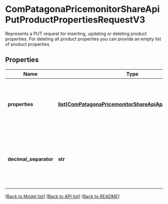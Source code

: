 # ComPatagonaPricemonitorShareApiPutProductPropertiesRequestV3

Represents a PUT request for inserting, updating or deleting product properties. For deleting all product properties you can provide an empty list of product properties.
## Properties
Name | Type | Description | Notes
------------ | ------------- | ------------- | -------------
**properties** | [**list[ComPatagonaPricemonitorShareApiApiProductProperty]**](ComPatagonaPricemonitorShareApiApiProductProperty.md) | A list of product properties. Multiple properties with the same key are not allowed. | 
**decimal_separator** | **str** | A character used as a decimal point in numerical values, must be either comma (\&quot;,\&quot;) or period (\&quot;.\&quot;). | 

[[Back to Model list]](../README.md#documentation-for-models) [[Back to API list]](../README.md#documentation-for-api-endpoints) [[Back to README]](../README.md)


